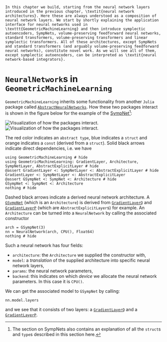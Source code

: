 ```@raw latex
In this chapter we build, starting from the neural network layers introduced in the previous chapter, \textit{neural network architectures}. Here these are always understood as a composition of neural network layers. We start by shortly explaining the application interface for neural networks used in \texttt{GeometricMachineLearning} and then introduce symplectic autoencoders, SympNets, volume-preserving feedforward neural networks, standard transformers, volume-preserving transformers and linear symplectic transformers. All of these architectures, except SympNets and standard transformers (and arguably volume-preserving feedforward neural networks), constitute novel work. As we will see all of them, except symplectic autoencoders, can be interpreted as \textit{neural network-based integrators}.
```

# `NeuralNetwork`s in `GeometricMachineLearning`

`GeometricMachineLearning` inherits some functionality from another `Julia` package called [`AbstractNeuralNetworks`](https://github.com/JuliaGNI/AbstractNeuralNetworks.jl). How these two packages interact is shown in the figure below for the example of the [SympNet](@ref "SympNet Architecture")[^1]:

[^1]: The section on SympNets also contains an explanation of all the `struct`s and `type`s described in this section here.

![Visualization of how the packages interact.](../tikz/structs_visualization_light.png)
![Visualization of how the packages interact.](../tikz/structs_visualization_dark.png)

The red color indicates an `abstract type`, blue indicates a `struct` and orange indicates a `const` (derived from a `struct`). Solid black arrows indicate direct dependencies, i.e. we have

```@example abstract_neural_networks
using GeometricMachineLearning # hide
using GeometricMachineLearning: GradientLayer, Architecture, SympNetLayer, AbstractExplicitLayer # hide
@assert GradientLayer <: SympNetLayer <: AbstractExplicitLayer # hide
GradientLayer <: SympNetLayer <: AbstractExplicitLayer
@assert GSympNet <: SympNet <: Architecture # hide
GSympNet <: SympNet <: Architecture
nothing # hide
```

Dashed black arrows indicate a derived neural network architecture. A [`GSympNet`](@ref) (which is an `Architecture`) is derived from [`GradientLayerQ`](@ref) and [`GradientLayerP`](@ref) (which are `AbstractExplicitLayer`s) for example. An `Architecture` can be turned into a `NeuralNetwork` by calling the associated constructor

```@example abstract_neural_networks
arch = GSympNet(3)
nn = NeuralNetwork(arch, CPU(), Float64)
nothing # hide
```

Such a neural network has four fields:
- `architecture`: the `Architecture` we supplied the constructor with,
- `model`: a *translation* of the supplied architecture into specific neural network layers,
- `params`: the neural network parameters,
- `backend`: this indicates on which *device* we allocate the neural network parameters. In this case it is `CPU()`.

We can get the associated model to `GSympNet` by calling:

```@example abstract_neural_networks
nn.model.layers
```

and we see that it consists of two layers: a [`GradientLayerQ`](@ref) and a [`GradientLayerP`](@ref).